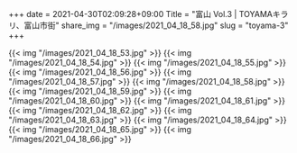 +++
date  = 2021-04-30T02:09:28+09:00
Title = "富山 Vol.3 | TOYAMAキラリ、富山市街"
share_img = "/images/2021_04_18_58.jpg"
slug = "toyama-3"
+++



{{< img "/images/2021_04_18_53.jpg" >}}
{{< img "/images/2021_04_18_54.jpg" >}}
{{< img "/images/2021_04_18_55.jpg" >}}
{{< img "/images/2021_04_18_56.jpg" >}}
{{< img "/images/2021_04_18_57.jpg" >}}
{{< img "/images/2021_04_18_58.jpg" >}}
{{< img "/images/2021_04_18_59.jpg" >}}
{{< img "/images/2021_04_18_60.jpg" >}}
{{< img "/images/2021_04_18_61.jpg" >}}
{{< img "/images/2021_04_18_62.jpg" >}}
{{< img "/images/2021_04_18_63.jpg" >}}
{{< img "/images/2021_04_18_64.jpg" >}}
{{< img "/images/2021_04_18_65.jpg" >}}
{{< img "/images/2021_04_18_66.jpg" >}}